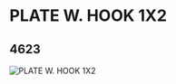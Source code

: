 # PLATE W. HOOK 1X2
## 4623
![PLATE W. HOOK 1X2](https://lc-www-live-s.legocdn.com/media/bricks/5/2/462301.jpg)